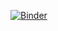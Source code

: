 [![Binder](https://mybinder.org/badge_logo.svg)](https://mybinder.org/v2/gh/LEAN-96/Decision-Tree.git/HEAD?labpath=notebooks)
